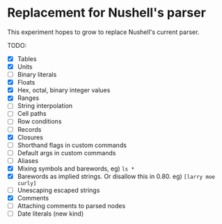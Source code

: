 # Replacement for Nushell's parser

This experiment hopes to grow to replace Nushell's current parser.

TODO:

- [x] Tables
- [x] Units
- [ ] Binary literals
- [x] Floats
- [x] Hex, octal, binary integer values
- [x] Ranges
- [ ] String interpolation
- [ ] Cell paths
- [ ] Row conditions
- [ ] Records
- [x] Closures
- [ ] Shorthand flags in custom commands
- [ ] Default args in custom commands
- [ ] Aliases
- [x] Mixing symbols and barewords, eg) `ls *`
- [x] Barewords as implied strings. Or disallow this in 0.80. eg) `[larry moe curly]`
- [ ] Unescaping escaped strings
- [x] Comments
- [ ] Attaching comments to parsed nodes
- [ ] Date literals (new kind)